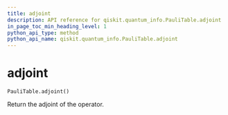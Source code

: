 ```yaml
---
title: adjoint
description: API reference for qiskit.quantum_info.PauliTable.adjoint
in_page_toc_min_heading_level: 1
python_api_type: method
python_api_name: qiskit.quantum_info.PauliTable.adjoint
---
```


# adjoint

<span id="qiskit.quantum_info.PauliTable.adjoint" />

`PauliTable.adjoint()`

Return the adjoint of the operator.

